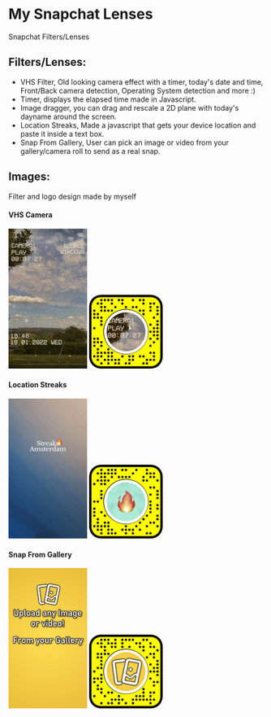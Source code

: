 # My Snapchat Lenses
Snapchat Filters/Lenses

## Filters/Lenses:
- VHS Filter, Old looking camera effect with a timer, today's date and time, Front/Back camera detection, Operating System detection and more :)
- Timer, displays the elapsed time made in Javascript.
- Image dragger, you can drag and rescale a 2D plane with today's dayname around the screen.
- Location Streaks, Made a javascript that gets your device location and paste it inside a text box.
- Snap From Gallery, User can pick an image or video from your gallery/camera roll to send as a real snap.

## Images:
Filter and logo design made by myself

#### VHS Camera

<img src="https://raw.githubusercontent.com/SegerEnd/Lenses/main/Images/VHSCam-Preview.jpg" alt="Snapcode VHS Cam" width="155"/> <img src="https://raw.githubusercontent.com/SegerEnd/Lenses/main/Images/VHSCam-Snapcode.png" alt="Snapcode VHS Cam" width="145"/>

#### Location Streaks

<img src="https://raw.githubusercontent.com/SegerEnd/Lenses/main/Images/LocationStreaks-Preview.jpg" alt="Snapcode VHS Cam" width="155"/> <img src="https://raw.githubusercontent.com/SegerEnd/Lenses/main/Images/LocationStreaks-Snapcode.png" alt="Snapcode VHS Cam" width="145"/>

#### Snap From Gallery

<img src="https://raw.githubusercontent.com/SegerEnd/Lenses/main/Images/SnapFromGalley-Preview.jpg" alt="Snapcode VHS Cam" width="155"/> <img src="https://raw.githubusercontent.com/SegerEnd/Lenses/main/Images/SnapFromGallery-Snapcode.png" alt="Snapcode VHS Cam" width="145"/>
